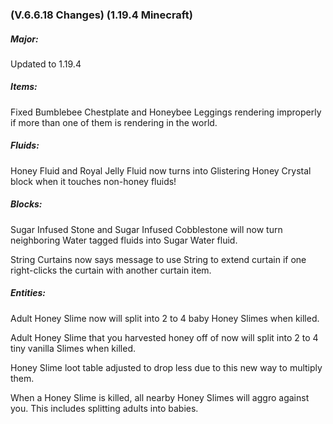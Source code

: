 ### **(V.6.6.18 Changes) (1.19.4 Minecraft)**

##### Major:
Updated to 1.19.4

##### Items:
Fixed Bumblebee Chestplate and Honeybee Leggings rendering improperly if more than one of them is rendering in the world.

##### Fluids:

Honey Fluid and Royal Jelly Fluid now turns into Glistering Honey Crystal block when it touches non-honey fluids!

##### Blocks:
Sugar Infused Stone and Sugar Infused Cobblestone will now turn neighboring Water tagged fluids into Sugar Water fluid.

String Curtains now says message to use String to extend curtain if one right-clicks the curtain with another curtain item.

##### Entities:
Adult Honey Slime now will split into 2 to 4 baby Honey Slimes when killed.

Adult Honey Slime that you harvested honey off of now will split into 2 to 4 tiny vanilla Slimes when killed.

Honey Slime loot table adjusted to drop less due to this new way to multiply them.

When a Honey Slime is killed, all nearby Honey Slimes will aggro against you. This includes splitting adults into babies.